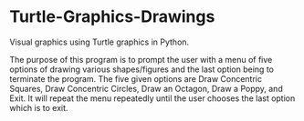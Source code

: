 # Turtle-Graphics-Drawings
Visual graphics using Turtle graphics in Python. 

The purpose of this program is to prompt the user with a menu of five options of drawing various shapes/figures and the last option being to terminate the program. The five given options are Draw Concentric Squares, Draw Concentric Circles, Draw an Octagon, Draw a Poppy, and Exit. It will repeat the menu repeatedly until the user chooses the last option which is to exit. 
